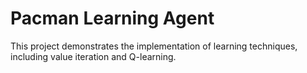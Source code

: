 # Pacman Learning Agent
 This project demonstrates the implementation of learning techniques, including value iteration and Q-learning. 
